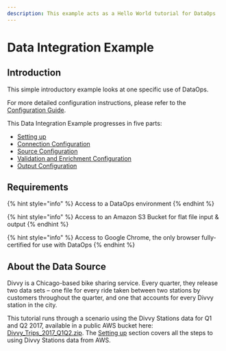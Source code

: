 ```yaml
---
description: This example acts as a Hello World tutorial for DataOps
---
```


# Data Integration Example

## Introduction

This simple introductory example looks at one specific use of DataOps. 

For more detailed configuration instructions, please refer to the [Configuration Guide](../../user-manual/configuring-the-data-integration-process/). 

This Data Integration Example progresses in five parts:

* [Setting up](setting-up.md)
* [Connection Configuration](connection.md)
* [Source Configuration](source.md)
* [Validation and Enrichment Configuration](validation-and-enrichment.md)
* [Output Configuration](output.md)

## Requirements

{% hint style="info" %}
Access to a DataOps environment
{% endhint %}

{% hint style="info" %}
Access to an Amazon S3 Bucket for flat file input & output
{% endhint %}

{% hint style="info" %}
Access to Google Chrome, the only browser fully-certified for use with DataOps
{% endhint %}

## About the Data Source

Divvy is a Chicago-based bike sharing service. Every quarter, they release two data sets – one file for every ride taken between two stations by customers throughout the quarter, and one that accounts for every Divvy station in the city.

This tutorial runs through a scenario using the Divvy Stations data for Q1 and Q2 2017, available in a public AWS bucket here: [Divvy\_Trips\_2017\_Q1Q2.zip](https://s3.amazonaws.com/divvy-data/tripdata/Divvy_Trips_2017_Q1Q2.zip). The [Setting up](setting-up.md) section covers all the steps to using Divvy Stations data from AWS.

